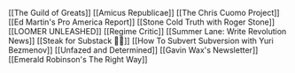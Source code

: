 [[The Guild of Greats]]
[[Amicus Republicae]]
[[The Chris Cuomo Project]]
[[Ed Martin's Pro America Report]]
[[Stone Cold Truth with Roger Stone]]
[[LOOMER UNLEASHED]]
[[Regime Critic]]
[[Summer Lane: Write Revolution News]]
[[Steak for Substack 🥩📰]]
[[How To Subvert Subversion with Yuri Bezmenov]]
[[Unfazed and Determined]]
[[Gavin Wax's Newsletter]]
[[Emerald Robinson's The Right Way]]